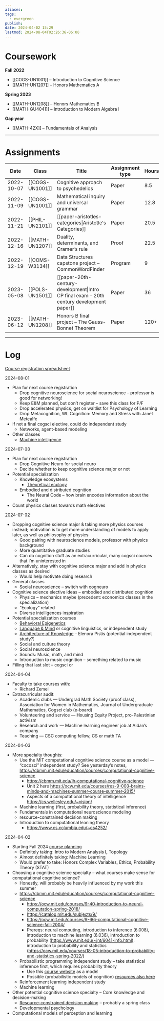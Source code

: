 ```yaml
---
aliases: 
tags:
  - evergreen
publish: 
date: 2024-04-02 15:29
lastmod: 2024-08-04T02:26:36-06:00
---
```

# Coursework

**Fall 2022**
- [[COGS-UN1001]] – Introduction to Cognitive Science
- [[MATH-UN1207]] – Honors Mathematics A

**Spring 2023**
- [[MATH-UN1208]] – Honors Mathematics B
- [[MATH-GU4041]] – Introduction to Modern Algebra I

**Gap year**
- [[MATH-42X]] – Fundamentals of Analysis

---
# Assignments

| Date       | Class           | Title                                                                                    | Assignment type | Hours |
| ---------- | --------------- | ---------------------------------------------------------------------------------------- | --------------- | ----- |
| 2022-10-07 | [[COGS-UN1001]] | Cognitive approach to psychedelics                                                       | Paper           | 8.5   |
| 2022-11-09 | [[COGS-UN1001]] | Mathematical inquiry and universal grammar                                               | Paper           | 12.8  |
| 2022-11-21 | [[PHIL-UN2101]] | [[paper-aristotles-categories\|Aristotle's Categories]]                                  | Paper           | 20.5  |
| 2022-12-16 | [[MATH-UN1207]] | Duality, determinants, and Cramer’s rule                                                 | Proof           | 22.5  |
| 2022-12-19 | [[COMS-W3134]]  | Data Structures capstone project – CommonWordFinder                                      | Program         | 9     |
| 2023-05-08 | [[POLS-UN1501]] | [[paper-20th-century-development\|Intro CP final exam – 20th century development paper]] | Paper           | 36    |
| 2023-06-12 | [[MATH-UN1208]] | Honors B final project – The Gauss-Bonnet Theorem                                        | Paper           | 120+  |


---
# Log

[Course registration spreadsheet](https://docs.google.com/spreadsheets/d/1EC1K1KxJ2XQmm4FhbcpVILMZ_cCeUwDmW9XHl_NVEOU/edit?gid=827761127#gid=827761127)

2024-08-01 
- Plan for next course registration
	- Drop cognitive neuroscience for social neuroscience – professor is good for networking!
	- Keep E&M planned, but don’t register – save this class for P/F
	- Drop accelerated physics, get on waitlist for Psychology of Learning
	- Drop Metacognition, WL Cognition: Memory and Stress with Janet Metcalfe
- If not a final cogsci elective, could do independent study
	- Networks, agent-based modeling
- Other classes
	- [Machine intelligence](https://doc.sis.columbia.edu/#subj/PSYC/G4836-20243-001/)

2024-07-03
- Plan for next course registration
	- Drop Cognitive Neuro for social neuro
	- Decide whether to keep cognitive science major or not
- Potential specialization
	- Knowledge ecosystems
		- [Theoretical ecology](https://doc.sis.columbia.edu/#subj/EEEB/W4150-20243-001/)
	- Embodied and distributed cognition
		- The Neural Code – how brain encodes information about the world
- Count physics classes towards math electives

2024-07-02
- Dropping cognitive science major & taking more physics courses instead; motivation is to get more understanding of models to apply later, as well as philosophy of physics
	- Good pairing with neuroscience models, professor with physics background
	- More quantitative graduate studies
	- Can do cognition stuff as an extracurricular, many cogsci courses that I’m uninterested in
- Alternatively, stay with cognitive science major and add in physics classes as desired
	- Would help motivate doing research
- General classes
	- Social neuroscience – switch with cogneuro
- Cognitive science elective ideas – embodied and distributed cognition
	- Physics – mechanics maybe (precedent: economics classes in the specialization)
	- “Ecology” related
	- Diverse intelligences inspiration
- Potential specialization courses
	- [Behavioral Epigenetics](https://doc.sis.columbia.edu/#subj/PSYC/G4498-20243-001/)
	- [Language & Mind](https://doc.sis.columbia.edu/#subj/PSYC/W4244-20243-001/) or cognitive linguistics, or independent study
	- [Architecture of Knowledge](https://doc.sis.columbia.edu/#subj/AHIS/G8368-20241-001/) – Elenora Pistis (potential independent study?)
	- Social and culture theory
	- Social neuroscience
	- Sounds: Music, math, and mind
	- Introduction to music cognition – something related to music
- Filling that last slot – cogsci or

2024-04-04
- Faculty to take courses with:
	- Richard Zemel
- Extracurricular audit:
	- Academic clubs — Undergrad Math Society (proof class), Association for Women in Mathematics, Journal of Undergraduate Mathematics, Cogsci club (e-board)
	- Volunteering and service — Housing Equity Project, pro-Palestinian activism
	- Research and work — Machine learning engineer job at Aidan’s company
	- Teaching — CSC computing fellow, CS or math TA

2024-04-03
- More specialty thoughts:
	- Use the MIT computational cognitive science course as a model — “cocosci” independent study? See yesterday’s notes, https://cbmm.mit.edu/education/courses/computational-cognitive-science
		- https://cbmm.mit.edu/lh-computational-cognitive-science
		- Unit 2 here https://ocw.mit.edu/courses/res-9-003-brains-minds-and-machines-summer-course-summer-2015/
		- Aspects of a computational theory of intelligence https://cs.wellesley.edu/~vision/
	- Machine learning (first, probability theory, statistical inference)
	- Fundamentals in computational neuroscience modeling
	- resource-constrained decision making
	- Introduction to computational leaning theory
		- https://www.cs.columbia.edu/~cs4252/

2024-04-02
- Starting Fall 2024 [course planning](https://docs.google.com/spreadsheets/d/1EC1K1KxJ2XQmm4FhbcpVILMZ_cCeUwDmW9XHl_NVEOU/edit?usp=sharing)
	- Definitely taking: Intro to Modern Analysis I, Topology
	- Almost definitely taking: Machine Learning
	- Would prefer to take: Honors Complex Variables, Ethics, Probability Theory (STAT)
- Choosing a cognitive science specialty – what courses make sense for computational cognitive science?
	- Honestly, will probably be heavily influenced by my work this summer
	- https://cbmm.mit.edu/education/courses/computational-cognitive-science
		- https://ocw.mit.edu/courses/9-40-introduction-to-neural-computation-spring-2018/
		- https://catalog.mit.edu/subjects/9/
		- https://ocw.mit.edu/courses/9-66j-computational-cognitive-science-fall-2004/
		- Prereqs: neural computing, introduction to inference (6.008), introduction to machine learning (6.036), introduction to probability (https://www.mit.edu/~jnt/6041-info.html), introduction to probability and statistics (https://ocw.mit.edu/courses/18-05-introduction-to-probability-and-statistics-spring-2022/)
	- Probabilistic programming independent study – take statistical inference first, which requires probability theory
		- Use this [course website](https://www.proditus.com/teaching/mlpp2021/) as a model
		- Possible (probabilistic models of cognition) [resources also here](https://cocosci.mit.edu/resources)
	- Reinforcement learning independent study
	- Machine learning
- Other potential cognitive science specialty – Core knowledge and decision-making
	- [Resource-constrained decision making](https://doc.sis.columbia.edu/#subj/COGS/W4800-20241-001/) – probably a spring class
	- Developmental psychology
- Computational models of perception and learning